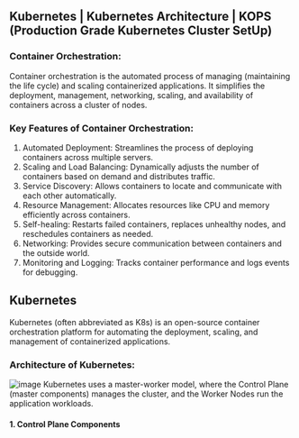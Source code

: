## Kubernetes | Kubernetes Architecture | KOPS (Production Grade Kubernetes Cluster SetUp)

### Container Orchestration: 
Container orchestration is the automated process of managing (maintaining the life cycle) and scaling containerized applications. It simplifies the deployment, management, networking, scaling, and availability of containers across a cluster of nodes.
### Key Features of Container Orchestration:
1. Automated Deployment: Streamlines the process of deploying containers across multiple servers.
2. Scaling and Load Balancing: Dynamically adjusts the number of containers based on demand and distributes traffic.
3. Service Discovery: Allows containers to locate and communicate with each other automatically.
4. Resource Management: Allocates resources like CPU and memory efficiently across containers.
5. Self-healing: Restarts failed containers, replaces unhealthy nodes, and reschedules containers as needed.
6. Networking: Provides secure communication between containers and the outside world.
7. Monitoring and Logging: Tracks container performance and logs events for debugging.

## Kubernetes
Kubernetes (often abbreviated as K8s) is an open-source container orchestration platform for automating the deployment, scaling, and management of containerized applications. 
### Architecture of Kubernetes:
![image](https://github.com/user-attachments/assets/dca62900-b30a-43bd-bb58-85bc882383a2)
Kubernetes uses a master-worker model, where the Control Plane (master components) manages the cluster, and the Worker Nodes run the application workloads. 
#### 1. Control Plane Components
